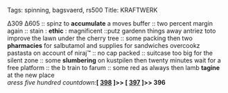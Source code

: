 Tags: spinning, bagsvaerd, rs500
Title: KRAFTWERK
  
∆309 ∆605 :: spinz to **accumulate** a moves buffer :: two percent margin again :: stain : **ethic** : magnificent ::putz gardenn things away antriez toto improve the lawn under the cherry tree :: some packing then two **pharmacies** for salbutamol and supplies for sandwiches overcookz pastasta on account of niraj™ :: no cap packed :: suitcase too big for the silent zone :: some **slumbering** on kustpilen then twenty minutes wait for a free platform :: the b train to farum :: some red as always then lamb **tagine** at the new place  
_aress five hundred countdown:_**[ [398](https://www.allmusic.com/album/the-raincoats-mw0000621834) ]>> [ [397]() ]>> 396**  

